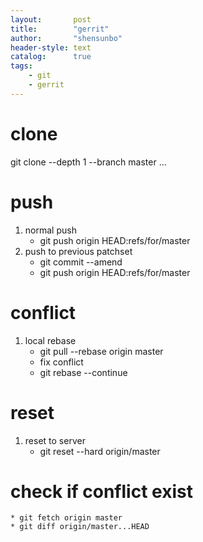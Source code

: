 ```yaml
---
layout:       post
title:        "gerrit"
author:       "shensunbo"
header-style: text
catalog:      true
tags:
    - git
    - gerrit
---
```


# clone
git clone --depth 1 --branch master ...

# push
1. normal push
    * git push origin HEAD:refs/for/master
2. push to previous patchset
    * git commit --amend
    * git push origin HEAD:refs/for/master

# conflict
1. local rebase
    * git pull --rebase origin master
    * fix conflict
    * git rebase --continue

# reset
1. reset to server
    * git reset --hard origin/master

# check if conflict exist
    * git fetch origin master
    * git diff origin/master...HEAD